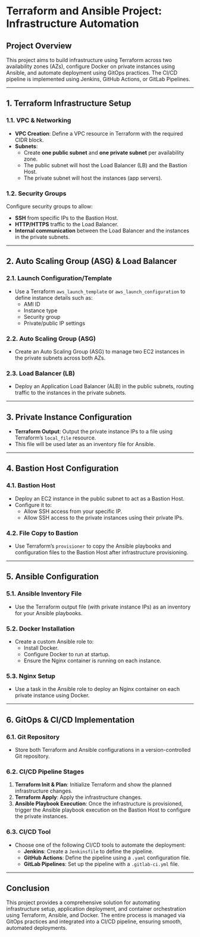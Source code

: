 # Terraform and Ansible Project: Infrastructure Automation 

## Project Overview
This project aims to build infrastructure using Terraform across two availability zones (AZs), configure Docker on private instances using Ansible, and automate deployment using GitOps practices. The CI/CD pipeline is implemented using Jenkins, GitHub Actions, or GitLab Pipelines.

---

## 1. Terraform Infrastructure Setup

### 1.1. VPC & Networking
- **VPC Creation**: Define a VPC resource in Terraform with the required CIDR block.
- **Subnets**: 
  - Create **one public subnet** and **one private subnet** per availability zone.
  - The public subnet will host the Load Balancer (LB) and the Bastion Host.
  - The private subnet will host the instances (app servers).
  
### 1.2. Security Groups
Configure security groups to allow:
- **SSH** from specific IPs to the Bastion Host.
- **HTTP/HTTPS** traffic to the Load Balancer.
- **Internal communication** between the Load Balancer and the instances in the private subnets.

---

## 2. Auto Scaling Group (ASG) & Load Balancer

### 2.1. Launch Configuration/Template
- Use a Terraform `aws_launch_template` or `aws_launch_configuration` to define instance details such as:
  - AMI ID
  - Instance type
  - Security group
  - Private/public IP settings

### 2.2. Auto Scaling Group (ASG)
- Create an Auto Scaling Group (ASG) to manage two EC2 instances in the private subnets across both AZs.

### 2.3. Load Balancer (LB)
- Deploy an Application Load Balancer (ALB) in the public subnets, routing traffic to the instances in the private subnets.

---

## 3. Private Instance Configuration
- **Terraform Output**: Output the private instance IPs to a file using Terraform’s `local_file` resource.
- This file will be used later as an inventory file for Ansible.

---

## 4. Bastion Host Configuration

### 4.1. Bastion Host
- Deploy an EC2 instance in the public subnet to act as a Bastion Host.
- Configure it to:
  - Allow SSH access from your specific IP.
  - Allow SSH access to the private instances using their private IPs.

### 4.2. File Copy to Bastion
- Use Terraform’s `provisioner` to copy the Ansible playbooks and configuration files to the Bastion Host after infrastructure provisioning.

---

## 5. Ansible Configuration

### 5.1. Ansible Inventory File
- Use the Terraform output file (with private instance IPs) as an inventory for your Ansible playbooks.

### 5.2. Docker Installation
- Create a custom Ansible role to:
  - Install Docker.
  - Configure Docker to run at startup.
  - Ensure the Nginx container is running on each instance.

### 5.3. Nginx Setup
- Use a task in the Ansible role to deploy an Nginx container on each private instance using Docker.

---

## 6. GitOps & CI/CD Implementation

### 6.1. Git Repository
- Store both Terraform and Ansible configurations in a version-controlled Git repository.

### 6.2. CI/CD Pipeline Stages

1. **Terraform Init & Plan**: Initialize Terraform and show the planned infrastructure changes.
2. **Terraform Apply**: Apply the infrastructure changes.
3. **Ansible Playbook Execution**: Once the infrastructure is provisioned, trigger the Ansible playbook execution on the Bastion Host to configure the private instances.

### 6.3. CI/CD Tool
- Choose one of the following CI/CD tools to automate the deployment:
  - **Jenkins**: Create a `Jenkinsfile` to define the pipeline.
  - **GitHub Actions**: Define the pipeline using a `.yaml` configuration file.
  - **GitLab Pipelines**: Set up the pipeline with a `.gitlab-ci.yml` file.

---

## Conclusion
This project provides a comprehensive solution for automating infrastructure setup, application deployment, and container orchestration using Terraform, Ansible, and Docker. The entire process is managed via GitOps practices and integrated into a CI/CD pipeline, ensuring smooth, automated deployments.

